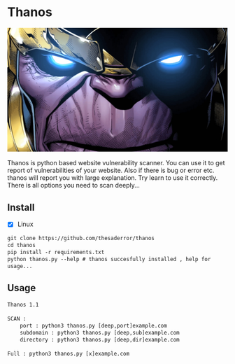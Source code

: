 # Thanos
![plot](assets/enter.jpg)

Thanos is python based website vulnerability scanner. You can use it to get report of vulnerabilities of your website.
Also if there is bug or error etc. thanos will report you with large explanation. Try learn to use it correctly. 
There is all options you need to scan deeply...

## Install

- [x] Linux
```
git clone https://github.com/thesaderror/thanos
cd thanos
pip install -r requirements.txt
python thanos.py --help # thanos succesfully installed , help for usage...
```

## Usage
```
Thanos 1.1

SCAN :
    port : python3 thanos.py [deep,port]example.com
    subdomain : python3 thanos.py [deep,sub]example.com
    directory : python3 thanos.py [deep,dir]example.com

Full : python3 thanos.py [x]example.com
```
